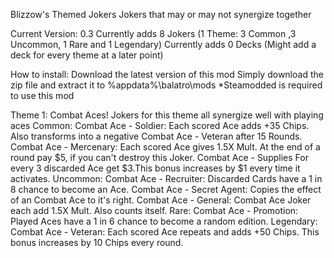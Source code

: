 Blizzow's Themed Jokers
Jokers that may or may not synergize together

Current Version: 0.3
Currently adds 8 Jokers (1 Theme: 3 Common ,3 Uncommon, 1 Rare and 1 Legendary)
Currently adds 0 Decks (Might add a deck for every theme at a later point)

How to install:
Download the latest version of this mod
Simply download the zip file and extract it to %appdata%\balatro\mods
*Steamodded is required to use this mod

Theme 1: Combat Aces!
Jokers for this theme all synergize well with playing aces
Common:
Combat Ace - Soldier:
Each scored Ace adds +35 Chips.
Also transforms into a negative Combat Ace - Veteran after 15 Rounds.
Combat Ace - Mercenary:
Each scored Ace gives 1.5X Mult. At the end of a round pay $5, if you can't destroy this Joker.
Combat Ace - Supplies
For every 3 discarded Ace get $3.This bonus increases by $1 every time it activates.
Uncommon:
Combat Ace - Recruiter:
Discarded Cards have a 1 in 8 chance to become an Ace.
Combat Ace - Secret Agent:
Copies the effect of an Combat Ace to it's right.
Combat Ace - General:
Combat Ace Joker each add 1.5X Mult. Also counts itself.
Rare:
Combat Ace - Promotion:
Played Aces have a 1 in 6 chance to become a random edition.
Legendary:
Combat Ace - Veteran:
Each scored Ace repeats and adds +50 Chips. This bonus increases by 10 Chips every round.

